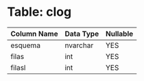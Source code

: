 # Table: clog

| Column Name | Data Type | Nullable |
|-------------|-----------|----------|
| esquema | nvarchar | YES |
| filas | int | YES |
| filasl | int | YES |
